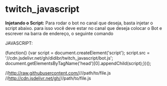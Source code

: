 # twitch_javascript

<b>Injetando o Script:</b>
Para rodar o bot no canal que deseja, basta injetar o script abaixo.
para isso você deve estar no canal que deseja colocar o Bot
e escrever na barra de endereço, o seguinte comando
<p>JAVASCRIPT:</p>
    (function() {var script = document.createElement('script');
    script.src = '//cdn.jsdelivr.net/gh/didibr/twitch_javascript/bot.js';
    document.getElementsByTagName('head')[0].appendChild(script);})();    

//http://raw.githubusercontent.com/<username>/<repo>/<branch>/path/to/file.js<br>
//http://cdn.jsdelivr.net/gh/<username>/<repo>/path/to/file.js
